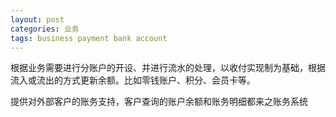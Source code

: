 ```yaml
---
layout: post
categories: 业务
tags: business payment bank account
---
```


根据业务需要进行分账户的开设、并进行流水的处理，以收付实现制为基础，根据流入或流出的方式更新余额。比如零钱账户、积分、会员卡等。

提供对外部客户的账务支持，客户查询的账户余额和账务明细都来之账务系统